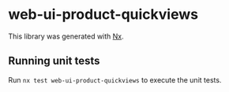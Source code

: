 # web-ui-product-quickviews

This library was generated with [Nx](https://nx.dev).

## Running unit tests

Run `nx test web-ui-product-quickviews` to execute the unit tests.
